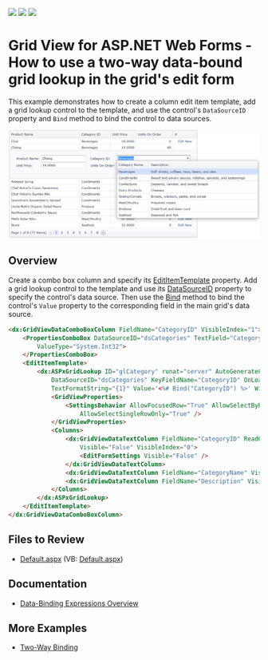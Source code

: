 <!-- default badges list -->
![](https://img.shields.io/endpoint?url=https://codecentral.devexpress.com/api/v1/VersionRange/128543800/15.1.3%2B)
[![](https://img.shields.io/badge/Open_in_DevExpress_Support_Center-FF7200?style=flat-square&logo=DevExpress&logoColor=white)](https://supportcenter.devexpress.com/ticket/details/E2979)
[![](https://img.shields.io/badge/📖_How_to_use_DevExpress_Examples-e9f6fc?style=flat-square)](https://docs.devexpress.com/GeneralInformation/403183)
<!-- default badges end -->
# Grid View for ASP.NET Web Forms - How to use a two-way data-bound grid lookup in the grid's edit form

This example demonstrates how to create a column edit item template, add a grid lookup control to the template, and use the control's `DataSourceID` property and `Bind` method to bind the control to data sources.

![Two-way data-bound grid lookup](TwoWayDataBoundGridLookup.png)

## Overview

Create a combo box column and specify its [EditItemTemplate](https://docs.devexpress.com/AspNet/DevExpress.Web.GridViewDataColumn.EditItemTemplate) property. Add a grid lookup control to the template and use its [DataSourceID](https://docs.devexpress.com/AspNet/DevExpress.Web.ASPxGridLookup.DataSourceID) property to specify the control's data source. Then use the [Bind](https://learn.microsoft.com/en-us/previous-versions/aspnet/ms178366(v=vs.100)#using-the-bind-method) method to bind the control's `Value` property to the corresponding field in the main grid's data source.

```aspx
<dx:GridViewDataComboBoxColumn FieldName="CategoryID" VisibleIndex="1">
    <PropertiesComboBox DataSourceID="dsCategories" TextField="CategoryName" ValueField="CategoryID"
        ValueType="System.Int32">
    </PropertiesComboBox>
    <EditItemTemplate>
        <dx:ASPxGridLookup ID="glCategory" runat="server" AutoGenerateColumns="False" 
            DataSourceID="dsCategories" KeyFieldName="CategoryID" OnLoad="glCategory_Load" 
            TextFormatString="{1}" Value='<%# Bind("CategoryID") %>' Width="260px">
            <GridViewProperties>
                <SettingsBehavior AllowFocusedRow="True" AllowSelectByRowClick="True" 
                    AllowSelectSingleRowOnly="True" />
            </GridViewProperties>
            <Columns>
                <dx:GridViewDataTextColumn FieldName="CategoryID" ReadOnly="True" 
                    Visible="False" VisibleIndex="0">
                    <EditFormSettings Visible="False" />
                </dx:GridViewDataTextColumn>
                <dx:GridViewDataTextColumn FieldName="CategoryName" VisibleIndex="1" />
                <dx:GridViewDataTextColumn FieldName="Description" VisibleIndex="2" />
            </Columns>
        </dx:ASPxGridLookup>
    </EditItemTemplate>
</dx:GridViewDataComboBoxColumn>
```

## Files to Review

* [Default.aspx](./CS/WebSite/Default.aspx) (VB: [Default.aspx](./VB/WebSite/Default.aspx))

## Documentation

* [Data-Binding Expressions Overview](https://learn.microsoft.com/en-us/previous-versions/aspnet/ms178366(v=vs.100))

## More Examples

* [Two-Way Binding](https://demos.devexpress.com/ASPxGridViewDemos/GridEditing/TwoWayBinding.aspx)
